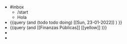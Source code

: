- #inbox
	- /start
	- Hola
- {{query (and (todo todo doing) [[Sun, 23-01-2022]] ) }}
- {{query (and [[Finanzas Públicas]] [[yellow]] )}}
-
-
